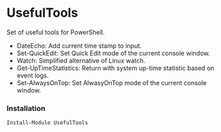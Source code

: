 # UsefulTools
Set of useful tools for PowerShell.
* DateEcho: Add current time stamp to input.
* Set-QuickEdit: Set Quick Edit mode of the current console window.
* Watch: Simplified alternative of Linux watch.
* Get-UpTimeStatistics: Return with system up-time statistic based on event logs.
* Set-AlwaysOnTop: Set AlwasyOnTop mode of the current console window.


### Installation
```
Install-Module UsefulTools
```
